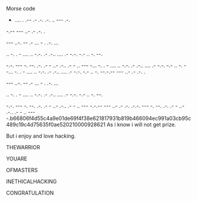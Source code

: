 Morse code
- .... .     .-- .- .-. .-. .. --- .-.

-.-- --- ..-     .- .-. .

--- ..-.     -- .- ... - . .-. ...

.. -.     . - .... .. -.-. .- .-..     .... .- -.-. -.- .. -. --.

-.-. --- -. --. .-. .- - ..- .-.. .- - .. --- -... -.     . - .... .. -.-. .- .-..     .... .- -.-. -.- .. -. --... -.     . - .... .. -.-. .- .-..     .... .- -.-. -.- .. -. --.-.-- --- ..-     .- .-. .

--- ..-.     -- .- ... - . .-. ...

.. -.     . - .... .. -.-. .- .-..     .... .- -.-. -.- .. -. --.

-.-. --- -. --. .-. .- - ..- .-.. .- - .. --- -.-.-- --- ..-     .- .-. .-.-. --- -. --. .-. .- - ..- .-.. .- - .. --- -.b66806f4d55c4a9e01de69f4f38e621817931b819b466094ec991a03cb95c489c19c4d75635f0ae520210000928621
As i know i will not get prize. 

But i enjoy and love hacking. 

THEWARRIOR

YOUARE

OFMASTERS

INETHICALHACKING

CONGRATULATION
